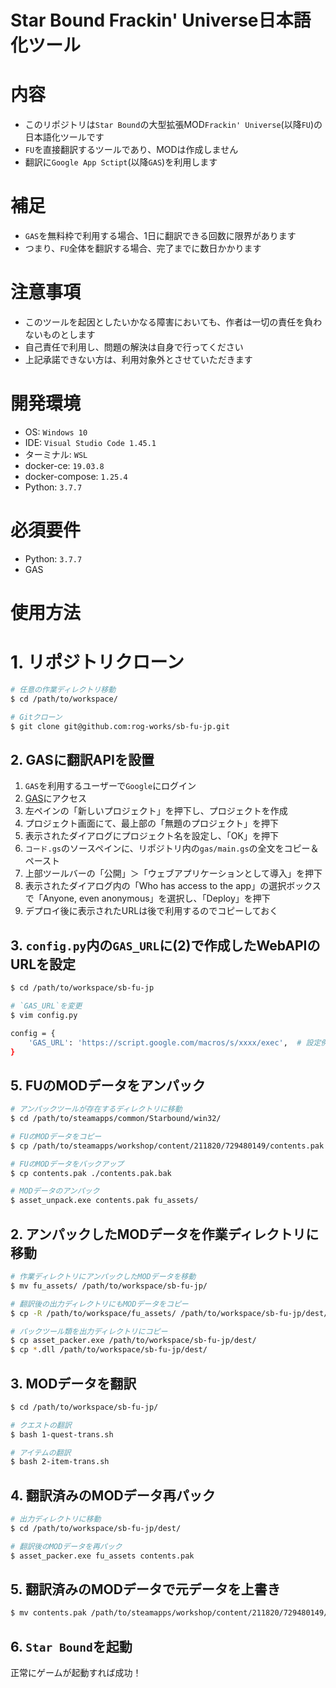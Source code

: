 Star Bound Frackin' Universe日本語化ツール
===

# 内容

* このリポジトリは`Star Bound`の大型拡張MOD`Frackin' Universe`(以降`FU`)の日本語化ツールです
* `FU`を直接翻訳するツールであり、MODは作成しません
* 翻訳に`Google App Sctipt`(以降`GAS`)を利用します

# 補足

* `GAS`を無料枠で利用する場合、1日に翻訳できる回数に限界があります
* つまり、`FU`全体を翻訳する場合、完了までに数日かかります

# 注意事項

* このツールを起因としたいかなる障害においても、作者は一切の責任を負わないものとします
* 自己責任で利用し、問題の解決は自身で行ってください
* 上記承諾できない方は、利用対象外とさせていただきます

# 開発環境

* OS: `Windows 10`
* IDE: `Visual Studio Code 1.45.1`
* ターミナル: `WSL`
* docker-ce: `19.03.8`
* docker-compose: `1.25.4`
* Python: `3.7.7`

# 必須要件

* Python: `3.7.7`
* GAS

# 使用方法

# 1. リポジトリクローン

```bash
# 任意の作業ディレクトリ移動
$ cd /path/to/workspace/

# Gitクローン
$ git clone git@github.com:rog-works/sb-fu-jp.git
```

## 2. GASに翻訳APIを設置

1. `GAS`を利用するユーザーで`Google`にログイン
1. [GAS](https://script.google.com/home)にアクセス
1. 左ペインの「新しいプロジェクト」を押下し、プロジェクトを作成
1. プロジェクト画面にて、最上部の「無題のプロジェクト」を押下
1. 表示されたダイアログにプロジェクト名を設定し、「OK」を押下
1. `コード.gs`のソースペインに、リポジトリ内の`gas/main.gs`の全文をコピー＆ペースト
1. 上部ツールバーの「公開」＞「ウェブアプリケーションとして導入」を押下
1. 表示されたダイアログ内の「Who has access to the app」の選択ボックスで「Anyone, even anonymous」を選択し、「Deploy」を押下
1. デプロイ後に表示されたURLは後で利用するのでコピーしておく

## 3. `config.py`内の`GAS_URL`に(2)で作成したWebAPIのURLを設定

```bash
$ cd /path/to/workspace/sb-fu-jp

# `GAS_URL`を変更
$ vim config.py

config = {
    'GAS_URL': 'https://script.google.com/macros/s/xxxx/exec',  # 設定例
}
```

## 5. FUのMODデータをアンパック

```bash
# アンパックツールが存在するディレクトリに移動
$ cd /path/to/steamapps/common/Starbound/win32/

# FUのMODデータをコピー
$ cp /path/to/steamapps/workshop/content/211820/729480149/contents.pak ./

# FUのMODデータをバックアップ
$ cp contents.pak ./contents.pak.bak

# MODデータのアンパック
$ asset_unpack.exe contents.pak fu_assets/
```

## 2. アンパックしたMODデータを作業ディレクトリに移動

```bash
# 作業ディレクトリにアンパックしたMODデータを移動
$ mv fu_assets/ /path/to/workspace/sb-fu-jp/

# 翻訳後の出力ディレクトリにもMODデータをコピー
$ cp -R /path/to/workspace/fu_assets/ /path/to/workspace/sb-fu-jp/dest/

# パックツール類を出力ディレクトリにコピー
$ cp asset_packer.exe /path/to/workspace/sb-fu-jp/dest/
$ cp *.dll /path/to/workspace/sb-fu-jp/dest/
```

## 3. MODデータを翻訳

```bash
$ cd /path/to/workspace/sb-fu-jp/

# クエストの翻訳
$ bash 1-quest-trans.sh

# アイテムの翻訳
$ bash 2-item-trans.sh
```

## 4. 翻訳済みのMODデータ再パック

```bash
# 出力ディレクトリに移動
$ cd /path/to/workspace/sb-fu-jp/dest/

# 翻訳後のMODデータを再パック
$ asset_packer.exe fu_assets contents.pak
```

## 5. 翻訳済みのMODデータで元データを上書き

```bash
$ mv contents.pak /path/to/steamapps/workshop/content/211820/729480149/
```

## 6. `Star Bound`を起動

正常にゲームが起動すれば成功！
